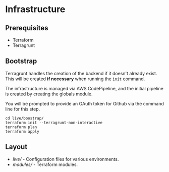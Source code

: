 # Infrastructure

## Prerequisites

- Terraform
- Terragrunt

## Bootstrap

Terragrunt handles the creation of the backend if it doesn't already exist. This will be created **if necessary** when running the `init` command.

The infrastructure is managed via AWS CodePipeline, and the initial pipeline is created by creating the globals module.

You will be prompted to provide an OAuth token for Github via the command line for this step.

```
cd live/boostrap/
terraform init --terragrunt-non-interactive
terraform plan
terraform apply
```

## Layout

* *live/* - Configuration files for various environments.
* *modules/* - Terraform modules.
